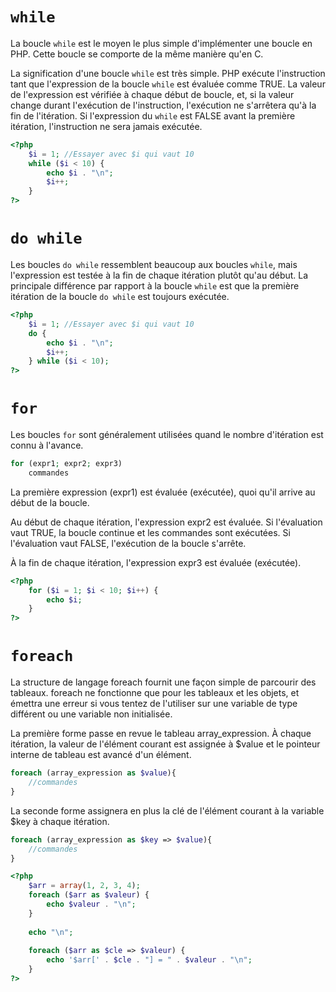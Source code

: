 # `while`
La boucle `while` est le moyen le plus simple d'implémenter une boucle en PHP. Cette boucle se comporte de la même manière qu'en C. 

La signification d'une boucle `while` est très simple. PHP exécute l'instruction tant que l'expression de la boucle `while` est évaluée comme TRUE. La valeur de l'expression est vérifiée à chaque début de boucle, et, si la valeur change durant l'exécution de l'instruction, l'exécution ne s'arrêtera qu'à la fin de l'itération. Si l'expression du `while` est FALSE avant la première itération, l'instruction ne sera jamais exécutée.

```php runnable
<?php
	$i = 1; //Essayer avec $i qui vaut 10
	while ($i < 10) {
		echo $i . "\n";
		$i++;
	}
?>
```

# `do while`
Les boucles `do while` ressemblent beaucoup aux boucles `while`, mais l'expression est testée à la fin de chaque itération plutôt qu'au début. La principale différence par rapport à la boucle `while` est que la première itération de la boucle `do while` est toujours exécutée.

```php runnable
<?php
	$i = 1; //Essayer avec $i qui vaut 10
	do {
		echo $i . "\n";
		$i++;
	} while ($i < 10);
?>
```

# `for`

Les boucles `for` sont généralement utilisées quand le nombre d'itération est connu à l'avance.

```php
for (expr1; expr2; expr3)
    commandes
```
La première expression (expr1) est évaluée (exécutée), quoi qu'il arrive au début de la boucle.

Au début de chaque itération, l'expression expr2 est évaluée. Si l'évaluation vaut TRUE, la boucle continue et les commandes sont exécutées. Si l'évaluation vaut FALSE, l'exécution de la boucle s'arrête.

À la fin de chaque itération, l'expression expr3 est évaluée (exécutée).

```php runnable
<?php
	for ($i = 1; $i < 10; $i++) {
		echo $i;
	}
?>
```

# `foreach`

La structure de langage foreach fournit une façon simple de parcourir des tableaux. foreach ne fonctionne que pour les tableaux et les objets, et émettra une erreur si vous tentez de l'utiliser sur une variable de type différent ou une variable non initialisée. 

La première forme passe en revue le tableau array_expression. À chaque itération, la valeur de l'élément courant est assignée à $value et le pointeur interne de tableau est avancé d'un élément.

```php
foreach (array_expression as $value){
    //commandes
}
```

La seconde forme assignera en plus la clé de l'élément courant à la variable $key à chaque itération.

```php
foreach (array_expression as $key => $value){
    //commandes
}
```

```php
<?php
	$arr = array(1, 2, 3, 4);
	foreach ($arr as $valeur) {
		echo $valeur . "\n";
	}
	
	echo "\n";
	
	foreach ($arr as $cle => $valeur) {
		echo '$arr[' . $cle . "] = " . $valeur . "\n";
	}	
?>
```
